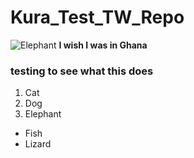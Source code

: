 # Kura_Test_TW_Repo

![Elephant](https://d.newsweek.com/en/full/1787915/elephant.jpg)
**I wish I was in Ghana**

### testing to see what this does 

1. Cat 
2. Dog 
3. Elephant 
- Fish 
- Lizard
